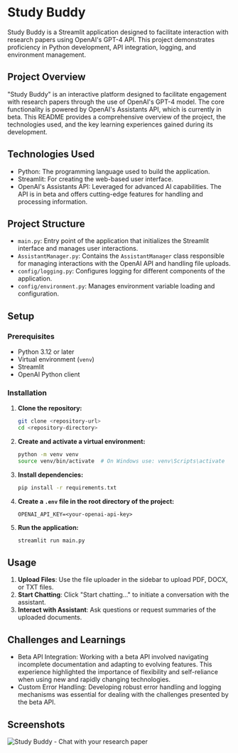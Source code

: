 # Study Buddy

Study Buddy is a Streamlit application designed to facilitate interaction with research papers using OpenAI's GPT-4 API. This project demonstrates proficiency in Python development, API integration, logging, and environment management.

## Project Overview

"Study Buddy" is an interactive platform designed to facilitate engagement with research papers through the use of OpenAI's GPT-4 model. The core functionality is powered by OpenAI's Assistants API, which is currently in beta. This README provides a comprehensive overview of the project, the technologies used, and the key learning experiences gained during its development.

## Technologies Used

- Python: The programming language used to build the application.
- Streamlit: For creating the web-based user interface.
- OpenAI's Assistants API: Leveraged for advanced AI capabilities. The API is in beta and offers cutting-edge features for handling and processing information.

## Project Structure

- `main.py`: Entry point of the application that initializes the Streamlit interface and manages user interactions.
- `AssistantManager.py`: Contains the `AssistantManager` class responsible for managing interactions with the OpenAI API and handling file uploads.
- `config/logging.py`: Configures logging for different components of the application.
- `config/environment.py`: Manages environment variable loading and configuration.

## Setup

### Prerequisites

- Python 3.12 or later
- Virtual environment (`venv`)
- Streamlit
- OpenAI Python client

### Installation

1. **Clone the repository:**

   ```bash
   git clone <repository-url>
   cd <repository-directory>
   ```

2. **Create and activate a virtual environment:**

   ```bash
   python -m venv venv
   source venv/bin/activate  # On Windows use: venv\Scripts\activate
   ```

3. **Install dependencies:**

   ```bash
   pip install -r requirements.txt
   ```

4. **Create a `.env` file in the root directory of the project:**

   ```env
   OPENAI_API_KEY=<your-openai-api-key>
   ```

5. **Run the application:**

   ```bash
   streamlit run main.py
   ```

## Usage

1. **Upload Files**: Use the file uploader in the sidebar to upload PDF, DOCX, or TXT files.
2. **Start Chatting**: Click "Start chatting..." to initiate a conversation with the assistant.
3. **Interact with Assistant**: Ask questions or request summaries of the uploaded documents.

## Challenges and Learnings

- Beta API Integration: Working with a beta API involved navigating incomplete documentation and adapting to evolving features. This experience highlighted the importance of flexibility and self-reliance when using new and rapidly changing technologies.
- Custom Error Handling: Developing robust error handling and logging mechanisms was essential for dealing with the challenges presented by the beta API.

## Screenshots
![Study Buddy - Chat with your research paper](https://github.com/user-attachments/assets/378c5738-ed41-414b-9eaf-ac10a65a5738)
